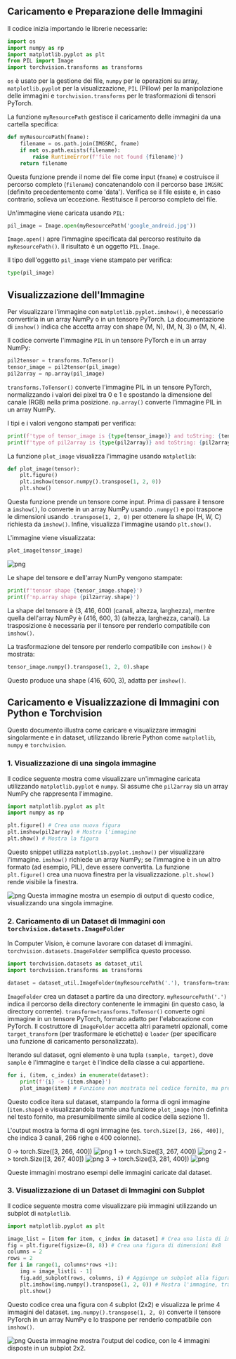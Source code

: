 
## Caricamento e Preparazione delle Immagini

Il codice inizia importando le librerie necessarie:

```python
import os
import numpy as np
import matplotlib.pyplot as plt
from PIL import Image
import torchvision.transforms as transforms
```

`os` è usato per la gestione dei file, `numpy` per le operazioni su array, `matplotlib.pyplot` per la visualizzazione, `PIL` (Pillow) per la manipolazione delle immagini e `torchvision.transforms` per le trasformazioni di tensori PyTorch.

La funzione `myResourcePath` gestisce il caricamento delle immagini da una cartella specifica:

```python
def myResourcePath(fname):
    filename = os.path.join(IMGSRC, fname)
    if not os.path.exists(filename):
        raise RuntimeError(f'file not found {filename}')
    return filename
```

Questa funzione prende il nome del file come input (`fname`) e costruisce il percorso completo (`filename`) concatenandolo con il percorso base `IMGSRC` (definito precedentemente come 'data').  Verifica se il file esiste e, in caso contrario, solleva un'eccezione. Restituisce il percorso completo del file.

Un'immagine viene caricata usando `PIL`:

```python
pil_image = Image.open(myResourcePath('google_android.jpg'))
```

`Image.open()` apre l'immagine specificata dal percorso restituito da `myResourcePath()`. Il risultato è un oggetto `PIL.Image`.

Il tipo dell'oggetto `pil_image` viene stampato per verifica:

```python
type(pil_image)
```

## Visualizzazione dell'Immagine

Per visualizzare l'immagine con `matplotlib.pyplot.imshow()`, è necessario convertirla in un array NumPy o in un tensore PyTorch.  La documentazione di `imshow()` indica che accetta array con shape (M, N), (M, N, 3) o (M, N, 4).

Il codice converte l'immagine `PIL` in un tensore PyTorch e in un array NumPy:

```python
pil2tensor = transforms.ToTensor()
tensor_image = pil2tensor(pil_image)
pil2array = np.array(pil_image)
```

`transforms.ToTensor()` converte l'immagine PIL in un tensore PyTorch, normalizzando i valori dei pixel tra 0 e 1 e spostando la dimensione del canale (RGB) nella prima posizione.  `np.array()` converte l'immagine PIL in un array NumPy.

I tipi e i valori vengono stampati per verifica:

```python
print(f'type of tensor_image is {type(tensor_image)} and toString: {tensor_image}')
print(f'type of pil2array is {type(pil2array)} and toString: {pil2array}')
```

La funzione `plot_image` visualizza l'immagine usando `matplotlib`:

```python
def plot_image(tensor):
    plt.figure()
    plt.imshow(tensor.numpy().transpose(1, 2, 0))
    plt.show()
```

Questa funzione prende un tensore come input.  Prima di passare il tensore a `imshow()`, lo converte in un array NumPy usando `.numpy()` e poi traspone le dimensioni usando `.transpose(1, 2, 0)` per ottenere la shape (H, W, C) richiesta da `imshow()`.  Infine, visualizza l'immagine usando `plt.show()`.

L'immagine viene visualizzata:

```python
plot_image(tensor_image)
```

![png](01_LoadingImage_7_0.png)

Le shape del tensore e dell'array NumPy vengono stampate:

```python
print(f'tensor shape {tensor_image.shape}')
print(f'np.array shape {pil2array.shape}')
```

La shape del tensore è (3, 416, 600) (canali, altezza, larghezza), mentre quella dell'array NumPy è (416, 600, 3) (altezza, larghezza, canali).  La trasposizione è necessaria per il tensore per renderlo compatibile con `imshow()`.

La trasformazione del tensore per renderlo compatibile con `imshow()` è mostrata:

```python
tensor_image.numpy().transpose(1, 2, 0).shape
```

Questo produce una shape (416, 600, 3), adatta per `imshow()`.


## Caricamento e Visualizzazione di Immagini con Python e Torchvision

Questo documento illustra come caricare e visualizzare immagini singolarmente e in dataset, utilizzando librerie Python come `matplotlib`, `numpy` e `torchvision`.

### 1. Visualizzazione di una singola immagine

Il codice seguente mostra come visualizzare un'immagine caricata utilizzando `matplotlib.pyplot` e `numpy`.  Si assume che `pil2array` sia un array NumPy che rappresenta l'immagine.

```python
import matplotlib.pyplot as plt
import numpy as np

plt.figure() # Crea una nuova figura
plt.imshow(pil2array) # Mostra l'immagine
plt.show() # Mostra la figura
```

Questo snippet utilizza `matplotlib.pyplot.imshow()` per visualizzare l'immagine.  `imshow()` richiede un array NumPy; se l'immagine è in un altro formato (ad esempio, PIL), deve essere convertita.  La funzione `plt.figure()` crea una nuova finestra per la visualizzazione.  `plt.show()` rende visibile la finestra.

![png](01_LoadingImage_11_0.png)  Questa immagine mostra un esempio di output di questo codice, visualizzando una singola immagine.


### 2. Caricamento di un Dataset di Immagini con `torchvision.datasets.ImageFolder`

In Computer Vision, è comune lavorare con dataset di immagini.  `torchvision.datasets.ImageFolder` semplifica questo processo.

```python
import torchvision.datasets as dataset_util
import torchvision.transforms as transforms

dataset = dataset_util.ImageFolder(myResourcePath('.'), transform=transforms.ToTensor())
```

`ImageFolder` crea un dataset a partire da una directory.  `myResourcePath('.')` indica il percorso della directory contenente le immagini (in questo caso, la directory corrente).  `transform=transforms.ToTensor()` converte ogni immagine in un tensore PyTorch, formato adatto per l'elaborazione con PyTorch.  Il costruttore di `ImageFolder` accetta altri parametri opzionali, come `target_transform` (per trasformare le etichette) e `loader` (per specificare una funzione di caricamento personalizzata).

Iterando sul dataset, ogni elemento è una tupla `(sample, target)`, dove `sample` è l'immagine e `target` è l'indice della classe a cui appartiene.

```python
for i, (item, c_index) in enumerate(dataset):
    print(f'{i} -> {item.shape}')
    plot_image(item) # Funzione non mostrata nel codice fornito, ma presumibilmente visualizza l'immagine 'item'
```

Questo codice itera sul dataset, stampando la forma di ogni immagine (`item.shape`) e visualizzandola tramite una funzione `plot_image` (non definita nel testo fornito, ma presumibilmente simile al codice della sezione 1).

L'output mostra la forma di ogni immagine (es. `torch.Size([3, 266, 400])`, che indica 3 canali, 266 righe e 400 colonne).

0 -> torch.Size([3, 266, 400]) ![png](01_LoadingImage_16_1.png)
1 -> torch.Size([3, 267, 400]) ![png](01_LoadingImage_16_3.png)
2 -> torch.Size([3, 267, 400]) ![png](01_LoadingImage_16_5.png)
3 -> torch.Size([3, 281, 400]) ![png](01_LoadingImage_16_7.png)

Queste immagini mostrano esempi delle immagini caricate dal dataset.


### 3. Visualizzazione di un Dataset di Immagini con Subplot

Il codice seguente mostra come visualizzare più immagini utilizzando un subplot di `matplotlib`.

```python
import matplotlib.pyplot as plt

image_list = [item for item, c_index in dataset] # Crea una lista di immagini dal dataset
fig = plt.figure(figsize=(8, 8)) # Crea una figura di dimensioni 8x8
columns = 2
rows = 2
for i in range(1, columns*rows +1):
    img = image_list[i - 1]
    fig.add_subplot(rows, columns, i) # Aggiunge un subplot alla figura
    plt.imshow(img.numpy().transpose(1, 2, 0)) # Mostra l'immagine, trasposta per matplotlib
    plt.show()
```

Questo codice crea una figura con 4 subplot (2x2) e visualizza le prime 4 immagini del dataset.  `img.numpy().transpose(1, 2, 0)` converte il tensore PyTorch in un array NumPy e lo traspone per renderlo compatibile con `imshow()`.

![png](01_LoadingImage_17_0.png) 
Questa immagine mostra l'output del codice, con le 4 immagini disposte in un subplot 2x2.



